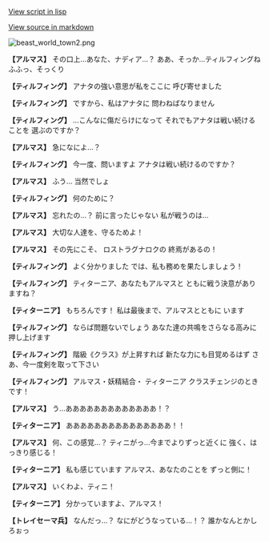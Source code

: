[View script in lisp](../scripts/100705031.txt)

[View source in markdown](100705031.md)

![beast_world_town2.png](../images/backgrounds/beast_world_town2.png)

**【アルマス】**
その口上…あなた、ナディア…？
ああ、そっか…ティルフィングね
ふふっ、そっくり

**【ティルフィング】**
アナタの強い意思が私をここに
呼び寄せました

**【ティルフィング】**
ですから、私はアナタに
問わねばなりません

**【ティルフィング】**
…こんなに傷だらけになって
それでもアナタは戦い続けることを
選ぶのですか？

**【アルマス】**
急になによ…？

**【ティルフィング】**
今一度、問いますよ
アナタは戦い続けるのですか？

**【アルマス】**
ふう…
当然でしょ

**【ティルフィング】**
何のために？

**【アルマス】**
忘れたの…？
前に言ったじゃない
私が戦うのは…

**【アルマス】**
大切な人達を、守るためよ！

**【アルマス】**
その先にこそ、
ロストラグナロクの
終焉があるの！

**【ティルフィング】**
よく分かりました
では、私も務めを果たしましょう！

**【ティルフィング】**
ティターニア、あなたもアルマスと
ともに戦う決意がありますね？

**【ティターニア】**
もちろんです！
私は最後まで、アルマスとともに
います

**【ティルフィング】**
ならば問題ないでしょう
あなた達の共鳴をさらなる高みに
押し上げます

**【ティルフィング】**
階級《クラス》が上昇すれば
新たな力にも目覚めるはず
さあ、今一度剣を取って下さい

**【ティルフィング】**
アルマス・妖精結合・
ティターニア
クラスチェンジのときです！

**【アルマス】**
う…あああああああああああああ！？

**【ティターニア】**
あああああああああああああああ！！

**【アルマス】**
何、この感覚…？
ティニがっ…今までよりずっと近くに
強く、はっきり感じる！

**【ティターニア】**
私も感じています
アルマス、あなたのことを
ずっと側に！

**【アルマス】**
いくわよ、ティニ！

**【ティターニア】**
分かっていますよ、アルマス！

**【トレイセーマ兵】**
なんだっ…？
なにがどうなっている…！？
誰かなんとかしろぉっ